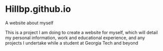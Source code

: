 Hillbp.github.io
================

A website about myself

This is a project I am doing to create a website for myself, which will detail my personal information, work and educational experience, and any projects I undertake while a student at Georgia Tech and beyond
